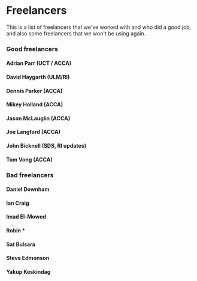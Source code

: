 # Freelancers
This is a list of freelancers that we've worked with and who did a good job, and also some freelancers that we won't be using again.

### Good freelancers
#### Adrian Parr (UCT / ACCA)
#### David Haygarth (ULM/RI)
#### Dennis Parker (ACCA)
#### Mikey Holland (ACCA)
#### Jason McLauglin (ACCA)
#### Joe Langford (ACCA)
#### John Bicknell (SDS, RI updates)
#### Tom Vong (ACCA)

### Bad freelancers
#### Daniel Downham
#### Ian Craig
#### Imad El-Mowed
#### Robin *
#### Sat Bulsara
#### Steve Edmonson
#### Yakup Keskindag


